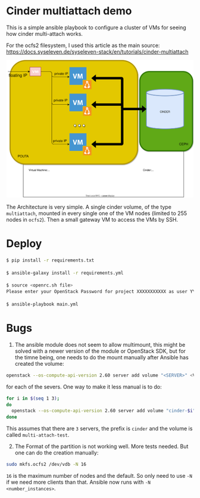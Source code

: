 # Cinder multiattach demo

This is a simple ansible playbook to configure a cluster of VMs for seeing how cinder multi-attach works.

For the ocfs2 filesystem, I used this article as the main source: https://docs.syseleven.de/syseleven-stack/en/tutorials/cinder-multiattach

![Architecture](multi-attach.drawio.svg)

The Architecture is very simple. A single cinder volume, of the type `multiattach`, mounted in every single one of the VM nodes (limited to 255 nodes in `ocfs2`). Then a small gateway VM to access the VMs by SSH.

# Deploy

```sh
$ pip install -r requirements.txt

$ ansible-galaxy install -r requirements.yml 

$ source <openrc.sh file>
Please enter your OpenStack Password for project XXXXXXXXXXX as user YYYYYYYY:

$ ansible-playbook main.yml
```

# Bugs

1. The ansible module does not seem to allow multimount, this might be solved with a newer version of the module or OpenStack SDK, but for the timne being, one needs to do the mount manually after Ansible has created the volume:

  ```sh
  openstack --os-compute-api-version 2.60 server add volume "<SERVER>" <VOLUME>
  ```

  for each of the severs. One way to make it less manual is to do:

  ```sh
  for i in $(seq 1 3);
  do
    openstack --os-compute-api-version 2.60 server add volume "cinder-$i" multi-attach-test
  done
  ```

  This assumes that there are `3` servers, the prefix is `cinder` and the volume is called `multi-attach-test`.

2. The Format of the partition is not working well. More tests needed. But one can do the creation manually:

  ```sh
  sudo mkfs.ocfs2 /dev/vdb -N 16
  ```

  `16` is the maximum number of nodes and the default. So only need to use `-N` if we need more clients than that. Ansible now runs with `-N <number_instances>`.

